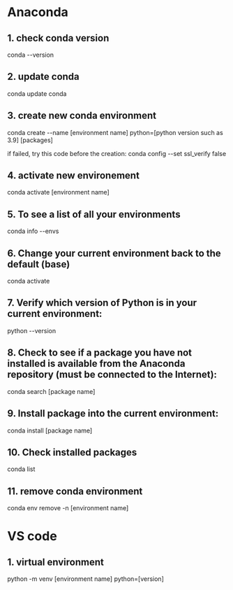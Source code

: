 # Anaconda

## 1. check conda version

conda --version

## 2. update conda

conda update conda

## 3. create new conda environment

conda create --name [environment name] python=[python version such as 3.9] [packages]

if failed, try this code before the creation: conda config --set ssl_verify false

## 4. activate new environement

conda activate [environment name]

## 5. To see a list of all your environments

conda info --envs

## 6. Change your current environment back to the default (base)

conda activate

## 7. Verify which version of Python is in your current environment:

python --version

## 8. Check to see if a package you have not installed is available from the Anaconda repository (must be connected to the Internet):

conda search [package name]

## 9. Install package into the current environment:

conda install [package name]

## 10. Check installed packages

conda list

## 11. remove conda environment

conda env remove -n [environment name]

# VS code 

## 1. virtual environment 

python -m venv [environment name] python=[version]

